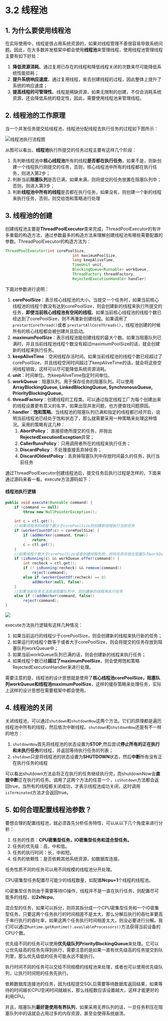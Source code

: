 # 3.2 线程池

## 1. 为什么要使用线程池

在实际使用中，线程是很占用系统资源的，如果对线程管理不善很容易导致系统问题。因此，在大多数并发框架中都会使用**线程池**来管理线程，使用线程池管理线程主要有如下好处：

1.  **降低资源消耗**。通过复用已存在的线程和降低线程关闭的次数来尽可能降低系统性能损耗；
2.  **提升系统响应速度**。通过复用线程，省去创建线程的过程，因此整体上提升了系统的响应速度；
3.  **提高线程的可管理性**。线程是稀缺资源，如果无限制的创建，不仅会消耗系统资源，还会降低系统的稳定性，因此，需要使用线程池来管理线程。

## 2. 线程池的工作原理

当一个并发任务提交给线程池，线程池分配线程去执行任务的过程如下图所示：

![&#x7EBF;&#x7A0B;&#x6C60;&#x6267;&#x884C;&#x6D41;&#x7A0B;&#x56FE;](../../.gitbook/assets/image%20%2826%29.png)

从图可以看出，**线程池**执行所提交的任务过程主要有这样几个阶段：

1. 先判断线程池中**核心线程池**所有的线程**是否都在执行任务**。如果不是，则新创建一个线程执行刚提交的任务，否则，核心线程池中所有的线程都在执行任务，则进入第2步；
2. 判断当前**阻塞队列**是否已满，如果未满，则将提交的任务放置在阻塞队列中；否则，则进入第3步；
3. 判断**线程池中所有的线程**是否都在执行任务，如果没有，则创建一个新的线程来执行任务，否则，则交给饱和策略进行处理

## 3. 线程池的创建

创建线程池主要是**ThreadPoolExecutor**类来完成，ThreadPoolExecutor的有许多重载的构造方法，通过参数最多的构造方法来理解创建线程池有哪些需要配置的参数。ThreadPoolExecutor的构造方法为：

```java
ThreadPoolExecutor(int corePoolSize,
                              int maximumPoolSize,
                              long keepAliveTime,
                              TimeUnit unit,
                              BlockingQueue<Runnable> workQueue,
                              ThreadFactory threadFactory,
                              RejectedExecutionHandler handler)
```

下面对参数进行说明：

1. **corePoolSize**：表示核心线程池的大小。当提交一个任务时，如果当前核心线程池的线程个数没有达到corePoolSize，则会创建新的线程来执行所提交的任务，**即使当前核心线程池有空闲的线程**。如果当前核心线程池的线程个数已经达到了corePoolSize，则不再重新创建线程。如果调用了`prestartCoreThread()`或者 `prestartAllCoreThreads()`，线程池创建的时候所有的核心线程都会被创建并且启动。
2. **maximumPoolSize**：表示线程池能创建线程的最大个数。如果当阻塞队列已满时，并且当前线程池线程个数没有超过maximumPoolSize的话，就会创建新的线程来执行任务。
3. **keepAliveTime**：空闲线程存活时间。如果当前线程池的线程个数已经超过了corePoolSize，并且线程空闲时间超过了keepAliveTime的话，就会将这些空闲线程销毁，这样可以尽可能降低系统资源消耗。
4. **unit**：时间单位。为keepAliveTime指定时间单位。
5. **workQueue**：阻塞队列。用于保存任务的阻塞队列。可以使用**ArrayBlockingQueue, LinkedBlockingQueue, SynchronousQueue, PriorityBlockingQueue**。
6. **threadFactory**：创建线程的工程类。可以通过指定线程工厂为每个创建出来的线程设置更有意义的名字，如果出现并发问题，也方便查找问题原因。
7. **handler**：**饱和策略**。当线程池的阻塞队列已满和指定的线程都已经开启，说明当前线程池已经处于饱和状态了，那么就需要采用一种策略来处理这种情况。采用的策略有这几种：
   1. **AbortPolicy**： 直接拒绝所提交的任务，并抛出**RejectedExecutionException**异常；
   2. **CallerRunsPolicy**：只用调用者所在的线程来执行任务；
   3. **DiscardPolicy**：不处理直接丢弃掉任务；
   4. **DiscardOldestPolicy**：丢弃掉阻塞队列中存放时间最久的任务，执行当前任务

通过ThreadPoolExecutor创建线程池后，提交任务后执行过程是怎样的，下面来通过源码来看一看。execute方法源码如下：

#### 线程池执行逻辑

```java
public void execute(Runnable command) {
    if (command == null)
        throw new NullPointerException();
        
    int c = ctl.get();
    //如果线程池的线程个数少于corePoolSize则创建新线程执行当前任务
    if (workerCountOf(c) < corePoolSize) {
        if (addWorker(command, true))
            return;
        c = ctl.get();
    }
    //如果线程个数大于corePoolSize或者创建线程失败，则将任务存放在阻塞队列workQueue中
    if (isRunning(c) && workQueue.offer(command)) {
        int recheck = ctl.get();
        if (! isRunning(recheck) && remove(command))
            reject(command);
        else if (workerCountOf(recheck) == 0)
            addWorker(null, false);
    }
    //如果当前任务无法放进阻塞队列中，则创建新的线程来执行任务
    else if (!addWorker(command, false))
        reject(command);
}
```

![](../../.gitbook/assets/image%20%2814%29.png)

execute方法执行逻辑有这样几种情况：

1. 如果当前运行的线程少于corePoolSize，则会创建新的线程来执行新的任务；
2. 如果运行的线程个数等于或者大于corePoolSize，则会将提交的任务存放到阻塞队列workQueue中；
3. 如果当前workQueue队列已满的话，则会创建新的线程来执行任务；
4. 如果线程个数已经**超过了maximumPoolSize**，则会使用饱和策略RejectedExecutionHandler来进行处理。

需要注意的是，线程池的设计思想就是使用了**核心线程池corePoolSize，阻塞队列workQueue和线程池maximumPoolSize**，这样的缓存策略来处理任务，实际上这样的设计思想在需要框架中都会使用。

## 4. 线程池的关闭

关闭线程池，可以通过`shutdown`和`shutdownNow`这两个方法。它们的原理都是遍历线程池中所有的线程，然后依次中断线程。`shutdown`和`shutdownNow`还是有不一样的地方：

1.  `shutdownNow`首先将线程池的状态设置为**STOP**,然后尝试**停止所有的正在执行和未执行任务**的线程，并返回等待执行任务的列表；
2.  `shutdown`只是将线程池的状态设置为**SHUTDOWN**状态，然后**中断**所有没有正在执行任务的线程

可以看出shutdown方法会将正在执行的任务继续执行完，而shutdownNow会**直接中断**正在执行的任务。调用了这两个方法的任意一个，`isShutdown`方法都会返回true，当所有的线程都关闭成功，才表示线程池成功关闭，这时调用`isTerminated`方法才会返回true。

## 5. 如何合理配置线程池参数？

要想合理的配置线程池，就必须首先分析任务特性，可以从以下几个角度来进行分析：

1. 任务的性质：**CPU密集型任务，IO密集型任务和混合型任务。**
2. 任务的优先级：高，中和低。
3. 任务的执行时间：长，中和短。
4. 任务的依赖性：是否依赖其他系统资源，如数据库连接。

任务性质不同的任务可以用不同规模的线程池分开处理。

CPU密集型任务配置尽可能少的线程数量，如配置**Ncpu+1**个线程的线程池。

IO密集型任务则由于需要等待IO操作，线程并不是一直在执行任务，则配置尽可能多的线程，如**2xNcpu**。

混合型的任务，如果可以拆分，则将其拆分成一个CPU密集型任务和一个IO密集型任务，只要这两个任务执行的时间相差不是太大，那么分解后执行的吞吐率要高于串行执行的吞吐率，如果这两个任务执行时间相差太大，则没必要进行分解。我们可以通过`Runtime.getRuntime().availableProcessors()`方法获得当前设备的CPU个数。

优先级不同的任务可以使用**优先级队列PriorityBlockingQueue**来处理。它可以让优先级高的任务先得到执行，需要注意的是如果一直有优先级高的任务提交到队列里，那么优先级低的任务可能永远不能执行。

执行时间不同的任务可以交给不同规模的线程池来处理，或者也可以使用优先级队列，让执行时间短的任务先执行。

依赖数据库连接池的任务，因为线程提交SQL后需要等待数据库返回结果，如果等待的时间越长CPU空闲时间就越长，那么线程数应该设置越大，这样才能更好的利用CPU。

并且，阻塞队列**最好是使用有界队列**，如果采用无界队列的话，一旦任务积压在阻塞队列中的话就会占用过多的内存资源，甚至会使得系统崩溃。

